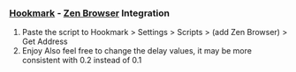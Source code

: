 ### [Hookmark](https://hookproductivity.com/) - [Zen Browser](https://zen-browser.app/) Integration

  1. Paste the script to Hookmark > Settings > Scripts > (add Zen Browser) > Get Address
  2. Enjoy
Also feel free to change the delay values, it may be more consistent with 0.2 instead of 0.1
